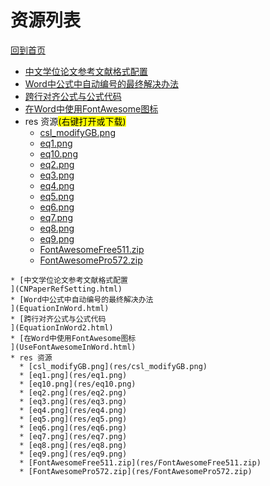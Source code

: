 
# 资源列表

[回到首页](https://charleechan.github.io/MyWiki)

* [中文学位论文参考文献格式配置
](CNPaperRefSetting.html)
* [Word中公式中自动编号的最终解决办法
](EquationInWord.html)
* [跨行对齐公式与公式代码
](EquationInWord2.html)
* [在Word中使用FontAwesome图标
](UseFontAwesomeInWord.html)
* res 资源<mark>(右键打开或下载)</mark>
  * [csl_modifyGB.png](res/csl_modifyGB.png)
  * [eq1.png](res/eq1.png)
  * [eq10.png](res/eq10.png)
  * [eq2.png](res/eq2.png)
  * [eq3.png](res/eq3.png)
  * [eq4.png](res/eq4.png)
  * [eq5.png](res/eq5.png)
  * [eq6.png](res/eq6.png)
  * [eq7.png](res/eq7.png)
  * [eq8.png](res/eq8.png)
  * [eq9.png](res/eq9.png)
  * [FontAwesomeFree511.zip](res/FontAwesomeFree511.zip)
  * [FontAwesomePro572.zip](res/FontAwesomePro572.zip)


```mind:height=300,title=内容概要,color
* [中文学位论文参考文献格式配置
](CNPaperRefSetting.html)
* [Word中公式中自动编号的最终解决办法
](EquationInWord.html)
* [跨行对齐公式与公式代码
](EquationInWord2.html)
* [在Word中使用FontAwesome图标
](UseFontAwesomeInWord.html)
* res 资源
  * [csl_modifyGB.png](res/csl_modifyGB.png)
  * [eq1.png](res/eq1.png)
  * [eq10.png](res/eq10.png)
  * [eq2.png](res/eq2.png)
  * [eq3.png](res/eq3.png)
  * [eq4.png](res/eq4.png)
  * [eq5.png](res/eq5.png)
  * [eq6.png](res/eq6.png)
  * [eq7.png](res/eq7.png)
  * [eq8.png](res/eq8.png)
  * [eq9.png](res/eq9.png)
  * [FontAwesomeFree511.zip](res/FontAwesomeFree511.zip)
  * [FontAwesomePro572.zip](res/FontAwesomePro572.zip)
```

